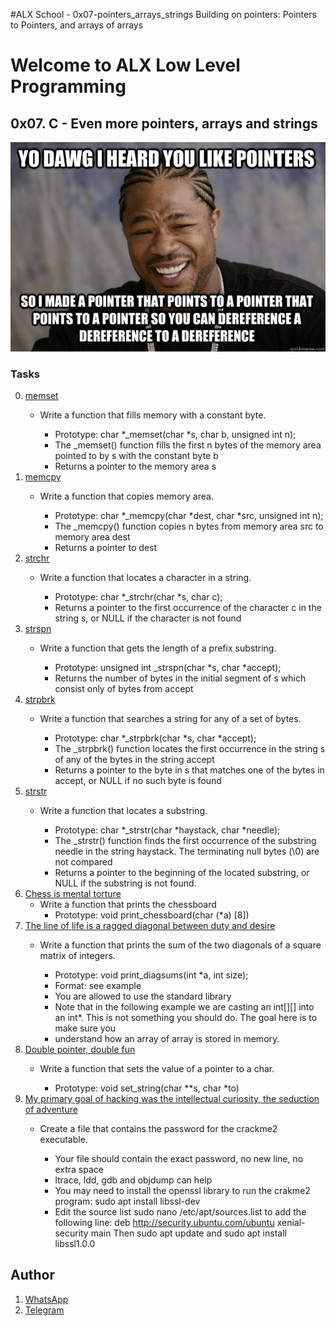 #ALX School - 0x07-pointers_arrays_strings Building on pointers: Pointers to Pointers, and arrays of arrays
# Welcome to ALX Low Level Programming
## 0x07. C - Even more pointers, arrays and strings
![logo](https://github.com/gama1221/alx-low_level_programming/blob/main/0x07-pointers_arrays_strings/image/0x07.jpg) 
### Tasks
0. [memset](https://github.com/gama1221/alx-low_level_programming/tree/main/0x07-pointers_arrays_strings/0-memset.c)
	- Write a function that fills memory with a constant byte.

        - Prototype: char *_memset(char *s, char b, unsigned int n);
        - The _memset() function fills the first n bytes of the memory area pointed to by s with the constant byte b
        - Returns a pointer to the memory area s
1. [memcpy](https://github.com/gama1221/alx-low_level_programming/tree/main/0x07-pointers_arrays_strings/1-memcpy.c)
    - Write a function that copies memory area.

        - Prototype: char *_memcpy(char *dest, char *src, unsigned int n);
        - The _memcpy() function copies n bytes from memory area src to memory area dest
        - Returns a pointer to dest
2. [strchr](https://github.com/gama1221/alx-low_level_programming/tree/main/0x07-pointers_arrays_strings/2-strchr.c)
    - Write a function that locates a character in a string.

        - Prototype: char *_strchr(char *s, char c);
        - Returns a pointer to the first occurrence of the character c in the string s, or NULL if the character is not found
3. [strspn](https://github.com/gama1221/alx-low_level_programming/tree/main/0x07-pointers_arrays_strings/3-strspn.c)
    - Write a function that gets the length of a prefix substring.

        - Prototype: unsigned int _strspn(char *s, char *accept);
        - Returns the number of bytes in the initial segment of s which consist only of bytes from accept
4. [strpbrk](https://github.com/gama1221/alx-low_level_programming/tree/main/0x07-pointers_arrays_strings/4-strpbrk.c)
    - Write a function that searches a string for any of a set of bytes.

        - Prototype: char *_strpbrk(char *s, char *accept);
        - The _strpbrk() function locates the first occurrence in the string s of any of the bytes in the string accept
        - Returns a pointer to the byte in s that matches one of the bytes in accept, or NULL if no such byte is found
5. [strstr](https://github.com/gama1221/alx-low_level_programming/tree/main/0x07-pointers_arrays_strings/5-strstr.c)    
    - Write a function that locates a substring.

        - Prototype: char *_strstr(char *haystack, char *needle);
        - The _strstr() function finds the first occurrence of the substring needle in the string haystack. The terminating null bytes (\0) are not compared
        - Returns a pointer to the beginning of the located substring, or NULL if the substring is not found.
6. [Chess is mental torture](https://github.com/gama1221/alx-low_level_programming/tree/main/0x07-pointers_arrays_strings/7-print_chessboard.c)   
    - Write a function that prints the chessboard 
        - Prototype: void print_chessboard(char (*a) [8])
7. [The line of life is a ragged diagonal between duty and desire](https://github.com/gama1221/alx-low_level_programming/tree/main/0x07-pointers_arrays_strings/8-print_diagsums.c)  
    - Write a function that prints the sum of the two diagonals of a square matrix of integers.

        - Prototype: void print_diagsums(int *a, int size);
        - Format: see example
        - You are allowed to use the standard library
        - Note that in the following example we are casting an int[][] into an int*. This is not something you should do. The goal here is to make sure you
        - understand how an array of array is stored in memory.
8. [Double pointer, double fun](https://github.com/gama1221/alx-low_level_programming/tree/main/0x07-pointers_arrays_strings/100-set_string.c)  
    - Write a function that sets the value of a pointer to a char.

        - Prototype: void set_string(char **s, char *to)
9. [My primary goal of hacking was the intellectual curiosity, the seduction of adventure](https://github.com/gama1221/alx-low_level_programming/tree/main/0x07-pointers_arrays_strings/101-crackme_password)  
    - Create a file that contains the password for the crackme2 executable.

        - Your file should contain the exact password, no new line, no extra space
        - ltrace, ldd, gdb and objdump can help
        - You may need to install the openssl library to run the crakme2 program: sudo apt install libssl-dev
        - Edit the source list sudo nano /etc/apt/sources.list to add the following line: deb http://security.ubuntu.com/ubuntu xenial-security main Then sudo apt update and sudo apt install libssl1.0.0
## Author
1. [WhatsApp](https://wa.me/+251991732949)
2. [Telegram](https://t.me/gama2112)